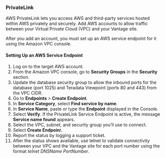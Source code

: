 ### PrivateLink

AWS PrivateLink lets you access AWS and third-party services hosted within AWS privately and securely. Add AWS accounts to allow traffic between your Virtual Private Cloud (VPC) and your Vantage site.

After you add an account, you must set up an AWS service endpoint for it using the Amazon VPC console.

#### Setting Up an AWS Service Endpoint

1. Log on to the target AWS account.
1. From the Amazon VPC console, go to **Security Groups** in the **Security** section.
1. Update the database security group to allow the inbound ports for the database (port 1025)
and Teradata Viewpoint (ports 80 and 443) from the VPC CIDR.
1. Go to **Endpoints** > **Create Endpoint**.
1. In **Service Category**, select **Find service by name**.
1. In **Service Name**, paste or type the **Endpoint** displayed in the Console.
1. Select **Verify**. If the PrivateLink Service Endpoint is active, the message **Service name found** appears.
1. Select the VPC, subnet, and security group you’ll use to connect.
1. Select **Create Endpoin**t.
1. Report the status by logging a support ticket.
1. After the status shows available, use telnet to validate connectivity between your VPC and the
Vantage site for each port number using the format *telnet DNSName PortNumber*.



